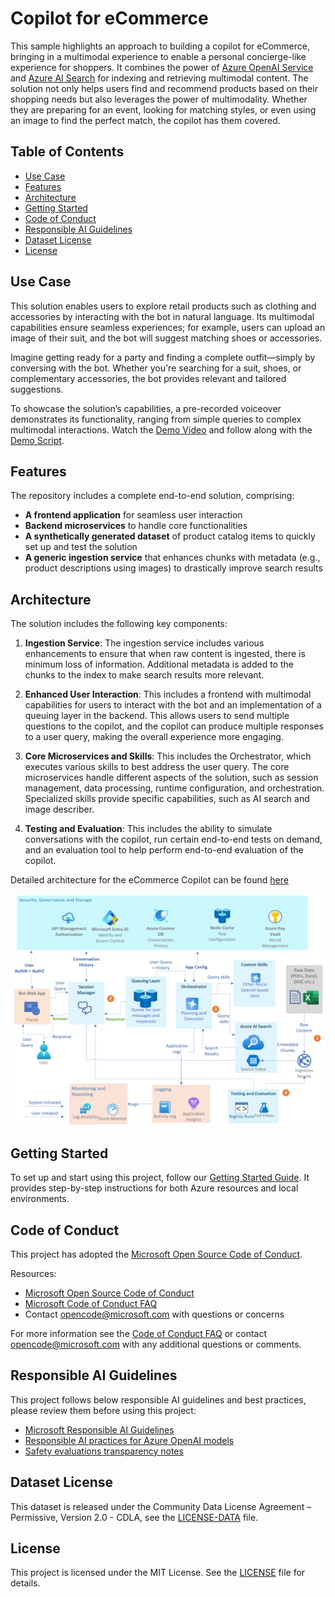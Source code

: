 # Copilot for eCommerce

This sample highlights an approach to building a copilot for eCommerce, bringing in a multimodal experience to enable a personal concierge-like experience for shoppers. It combines the power of [Azure OpenAI Service](https://azure.microsoft.com/en-us/products/ai-services/openai-service/) and [Azure AI Search](https://azure.microsoft.com/en-us/products/ai-services/ai-search/) for indexing and retrieving multimodal content. The solution not only helps users find and recommend products based on their shopping needs but also leverages the power of multimodality. Whether they are preparing for an event, looking for matching styles, or even using an image to find the perfect match, the copilot has them covered.

## Table of Contents

- [Use Case](#use-case)
- [Features](#features)
- [Architecture](#architecture)
- [Getting Started](#getting-started)
- [Code of Conduct](#code-of-conduct)
- [Responsible AI Guidelines](#responsible-ai-guidelines)
- [Dataset License](#dataset-license)
- [License](#license)

## Use Case
This solution enables users to explore retail products such as clothing and accessories by interacting with the bot in natural language. Its multimodal capabilities ensure seamless experiences; for example, users can upload an image of their suit, and the bot will suggest matching shoes or accessories.

Imagine getting ready for a party and finding a complete outfit—simply by conversing with the bot. Whether you're searching for a suit, shoes, or complementary accessories, the bot provides relevant and tailored suggestions.

To showcase the solution’s capabilities, a pre-recorded voiceover demonstrates its functionality, ranging from simple queries to complex multimodal interactions. Watch the [Demo Video](docs/media/Retail_Accelerator_Demo%20(GitHub).mp4) and follow along with the [Demo Script](docs/demo_script/Retail%20Demo_Script.docx).

## Features
The repository includes a complete end-to-end solution, comprising:

- **A frontend application** for seamless user interaction
- **Backend microservices** to handle core functionalities
- **A synthetically generated dataset** of product catalog items  to quickly set up and test the solution
- **A generic ingestion service** that enhances chunks with metadata (e.g., product descriptions using images) to drastically improve search results

## Architecture
The solution includes the following key components:

1. **Ingestion Service**: The ingestion service includes various enhancements to ensure that when raw content is ingested, there is minimum loss of information. Additional metadata is added to the chunks to the index to make search results more relevant.

2. **Enhanced User Interaction**: This includes a frontend with multimodal capabilities for users to interact with the bot and an implementation of a queuing layer in the backend. This allows users to send multiple questions to the copilot, and the copilot can produce multiple responses to a user query, making the overall experience more engaging.

3. **Core Microservices and Skills**: This includes the Orchestrator, which executes various skills to best address the user query. The core microservices handle different aspects of the solution, such as session management, data processing, runtime configuration, and orchestration. Specialized skills provide specific capabilities, such as AI search and image describer.

4. **Testing and Evaluation**: This includes the ability to simulate conversations with the copilot, run certain end-to-end tests on demand, and an evaluation tool to help perform end-to-end evaluation of the copilot.

Detailed architecture for the eCommerce Copilot can be found [here](Architecture.md)

![Copilot Solution Architecture](./docs/media/copilot_solution_architecture.png)


## Getting Started  
To set up and start using this project, follow our [Getting Started Guide](SETUP_RETAIL.md). It provides step-by-step instructions for both Azure resources and local environments.


## Code of Conduct

This project has adopted the [Microsoft Open Source Code of Conduct](https://opensource.microsoft.com/codeofconduct/).

Resources:

- [Microsoft Open Source Code of Conduct](https://opensource.microsoft.com/codeofconduct/)
- [Microsoft Code of Conduct FAQ](https://opensource.microsoft.com/codeofconduct/faq/)
- Contact [opencode@microsoft.com](mailto:opencode@microsoft.com) with questions or concerns

For more information see the [Code of Conduct FAQ](https://opensource.microsoft.com/codeofconduct/faq/) or
contact [opencode@microsoft.com](mailto:opencode@microsoft.com) with any additional questions or comments.

## Responsible AI Guidelines

This project follows below responsible AI guidelines and best practices, please review them before using this project:

- [Microsoft Responsible AI Guidelines](https://www.microsoft.com/en-us/ai/responsible-ai)
- [Responsible AI practices for Azure OpenAI models](https://learn.microsoft.com/en-us/legal/cognitive-services/openai/overview)
- [Safety evaluations transparency notes](https://learn.microsoft.com/en-us/azure/ai-studio/concepts/safety-evaluations-transparency-note)

## Dataset License

This dataset is released under the Community Data License Agreement – Permissive, Version 2.0 - CDLA, see the [LICENSE-DATA](LICENSE-DATA.md) file.

## License

This project is licensed under the MIT License. See the [LICENSE](./LICENSE) file for details.